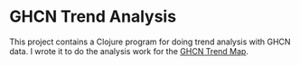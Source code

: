 # GHCN Trend Analysis

This project contains a Clojure program for doing trend analysis with GHCN data.
I wrote it to do the analysis work for the 
[GHCN Trend Map](http://github.com/embeepea/ghcn-trend-map).

